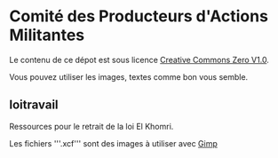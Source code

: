 Comité des Producteurs d'Actions Militantes
===========================================

Le contenu de ce dépot est sous licence [Creative Commons Zero V1.0](https://creativecommons.org/publicdomain/zero/1.0/).

Vous pouvez utiliser les images, textes comme bon vous semble.

## loitravail
Ressources pour le retrait de la loi El Khomri.

Les fichiers '''.xcf''' sont des images à utiliser avec [Gimp](http://www.gimp.org/) 
